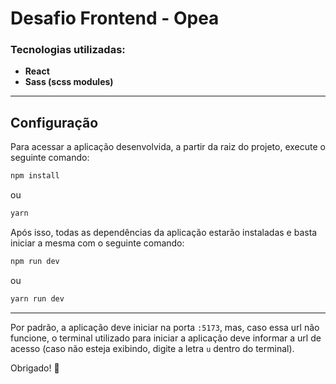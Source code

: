 # Desafio Frontend - Opea

### Tecnologias utilizadas:

- **React**
- **Sass (scss modules)**

---

## Configuração

Para acessar a aplicação desenvolvida, a partir da raiz do projeto, execute o seguinte comando:

```cmd
npm install
```

ou

```cmd
yarn
```

Após isso, todas as dependências da aplicação estarão instaladas e basta iniciar a mesma com o seguinte comando:

```cmd
npm run dev
```

ou

```cmd
yarn run dev
```

---

Por padrão, a aplicação deve iniciar na porta `:5173`, mas, caso essa url não funcione, o terminal utilizado para iniciar a aplicação deve informar a url de acesso (caso não esteja exibindo, digite a letra `u` dentro do terminal).

Obrigado! 🚀
